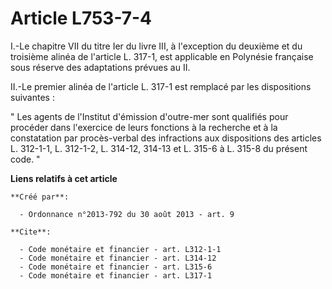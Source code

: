 # Article L753-7-4

I.-Le chapitre VII du titre Ier du livre III, à l'exception du deuxième et du troisième alinéa de l'article L. 317-1, est
applicable en Polynésie française sous réserve des adaptations prévues au II. 

II.-Le premier alinéa de l'article L. 317-1 est remplacé par les dispositions suivantes : 

" Les agents de l'Institut d'émission d'outre-mer sont qualifiés pour procéder dans l'exercice de leurs fonctions à la
recherche et à la constatation par procès-verbal des infractions aux dispositions des articles L. 312-1-1, L. 312-1-2, L.
314-12, 314-13 et L. 315-6 à L. 315-8 du présent code. "

**Liens relatifs à cet article**

	**Créé par**:

	  - Ordonnance n°2013-792 du 30 août 2013 - art. 9

	**Cite**:

	  - Code monétaire et financier - art. L312-1-1
	  - Code monétaire et financier - art. L314-12
	  - Code monétaire et financier - art. L315-6
	  - Code monétaire et financier - art. L317-1
